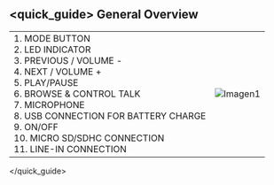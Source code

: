 ## <quick_guide> General Overview

|  |  |
|:-------|:-------|
|1.	MODE BUTTON <br> 2. LED INDICATOR <br> 3. PREVIOUS / VOLUME - <br> 4. NEXT / VOLUME + <br> 5. PLAY/PAUSE <br> 6. BROWSE & CONTROL TALK <br> 7. MICROPHONE <br> 8. USB CONNECTION FOR BATTERY CHARGE <br> 9. ON/OFF <br> 10. MICRO SD/SDHC CONNECTION <br> 11. LINE-IN CONNECTION|![Imagen1](http://static.energysistem.com/images/manuals/39793/536cfc9fbc623.jpg)|
</quick_guide>

